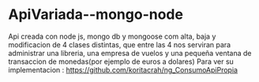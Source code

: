 # ApiVariada--mongo-node
Api creada con  node js, mongo db y mongoose com alta, baja y modificacion de 4 clases distintas, que entre las 4 nos serviran para administrar una libreria, una empresa de vuelos y una pequeña ventana de transaccion de monedas(por ejemplo de euros a dolares)
Para ver su implementacion : https://github.com/koritacrah/ng_ConsumoApiPropia
